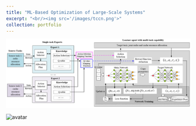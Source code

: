 ```yaml
---
title: "ML-Based Optimization of Large-Scale Systems"
excerpt: "<br/><img src='/images/tccn.png'>"
collection: portfolio
---
```


![avatar](/images/tccn.png "Deep Transfer Learning-enabled Network Edge Slicing")

![avatar](/images/iot.png "Multi-agent Bayesian Reinforcement Learning for Microgrid Energy Management")



